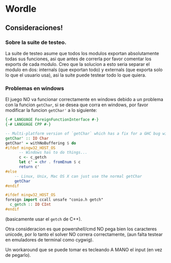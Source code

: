 # Wordle


## Consideraciones!

### Sobre la suite de testeo.

La suite de testeo asume que todos los modulos exportan absolutamente todas sus funciones, asi que antes de correrla
por favor comentar los exports de cada modulo. Creo que la solucion a esto seria separar el modulo en dos: internals (que exportan todo) y externals (que exporta solo lo que el usuario usa), asi la suite puede testear todo lo que quiera.

### Problemas en windows

El juego NO va funcionar correctamente en windows debido a un problema con la funcion `getChar`, si se desea que corra en windows, por favor modificar la funcion `getChar'` a lo siguiente: 

```haskell
{-# LANGUAGE ForeignFunctionInterface #-}
{-# LANGUAGE CPP #-}

-- Multi-platform version of `getChar` which has a fix for a GHC bug with Windows cmd/Powershell
getChar' :: IO Char
getChar' = withNoBuffering $ do
#ifdef mingw32_HOST_OS
      -- Windows has to do things...
      c <- c_getch
      let c' = chr . fromEnum $ c
      return c'
#else
    -- Linux, Unix, Mac OS X can just use the normal getChar
    getChar
#endif

#ifdef mingw32_HOST_OS  
foreign import ccall unsafe "conio.h getch"
  c_getch :: IO CInt
#endif
```

(basicamente usar el `getch` de C++).

Otra consideracion es que powershell/cmd NO pega bien los caracteres unicode, por lo tanto el solver NO correra correctamente, (aun falta testear en emuladores de terminal como cygwig).

Un workaround que se puede tomar es tecleando A MANO el input (en vez de pegarlo).

